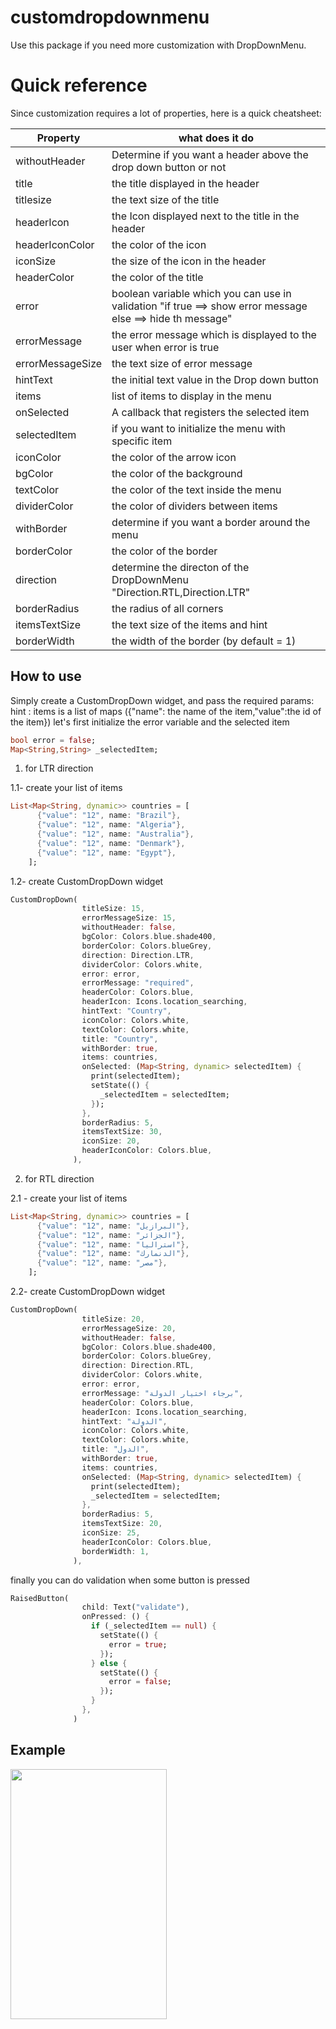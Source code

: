 # customdropdownmenu

Use this package if you need more customization with DropDownMenu.

# Quick reference 
Since customization requires a lot of properties, here is a quick cheatsheet:

| Property | what does it do |
|----------|-----------------|
|withoutHeader|Determine if you want a header above the drop down button or not|
|title|the title displayed in the header|
|titlesize|the text size of the title|
|headerIcon|the Icon displayed next to the title in the header|
|headerIconColor|the color of the icon|
|iconSize|the size of the icon in the header|
|headerColor|the color of the title|
|error|boolean variable which you can use in validation "if true ==> show error message else ==> hide th message"|
|errorMessage|the error message which is displayed to the user when error is true|
|errorMessageSize|the text size of error message|
|hintText|the initial text value in the Drop down button|
|items|list of items to display in the menu|
|onSelected|A callback that registers the selected item|
|selectedItem|if you want to initialize the menu with specific item|
|iconColor|the color of the arrow icon|
|bgColor|the color of the background|
|textColor|the color of the text inside the menu|
|dividerColor|the color of dividers between items|
|withBorder|determine if you want a border around the menu|
|borderColor|the color of the border|
|direction|determine the directon of the DropDownMenu "Direction.RTL,Direction.LTR"|
|borderRadius|the radius of all corners|
|itemsTextSize|the text size of the items and hint|
|borderWidth|the width of the border (by default = 1)|

## How to use
Simply create a CustomDropDown widget, and pass the required params:
hint : items is a list of maps ({"name": the name of the item,"value":the id of the item})
let's first initialize the error variable and the selected item
```dart
bool error = false;
Map<String,String> _selectedItem;
```
1) for LTR direction

1.1- create your list of items 
```dart
List<Map<String, dynamic>> countries = [
      {"value": "12", name: "Brazil"},
      {"value": "12", name: "Algeria"},
      {"value": "12", name: "Australia"},
      {"value": "12", name: "Denmark"},
      {"value": "12", name: "Egypt"},
    ];
```
1.2- create CustomDropDown widget
```dart
CustomDropDown(
                titleSize: 15,
                errorMessageSize: 15,
                withoutHeader: false,
                bgColor: Colors.blue.shade400,
                borderColor: Colors.blueGrey,
                direction: Direction.LTR,
                dividerColor: Colors.white,
                error: error,
                errorMessage: "required",
                headerColor: Colors.blue,
                headerIcon: Icons.location_searching,
                hintText: "Country",
                iconColor: Colors.white,
                textColor: Colors.white,
                title: "Country",
                withBorder: true,
                items: countries,
                onSelected: (Map<String, dynamic> selectedItem) {
                  print(selectedItem);
                  setState(() {
                    _selectedItem = selectedItem;
                  });
                },
                borderRadius: 5,
                itemsTextSize: 30,
                iconSize: 20,
                headerIconColor: Colors.blue,
              ),
```

2) for RTL direction

2.1 - create your list of items 
```dart
List<Map<String, dynamic>> countries = [
      {"value": "12", name: "البرازيل"},
      {"value": "12", name: "الجزائر"},
      {"value": "12", name: "استراليا"},
      {"value": "12", name: "الدنمارك"},
      {"value": "12", name: "مصر"},
    ];
```
2.2- create CustomDropDown widget
```dart
CustomDropDown(
                titleSize: 20,
                errorMessageSize: 20,
                withoutHeader: false,
                bgColor: Colors.blue.shade400,
                borderColor: Colors.blueGrey,
                direction: Direction.RTL,
                dividerColor: Colors.white,
                error: error,
                errorMessage: "برجاء اختيار الدولة",
                headerColor: Colors.blue,
                headerIcon: Icons.location_searching,
                hintText: "الدولة",
                iconColor: Colors.white,
                textColor: Colors.white,
                title: "الدول",
                withBorder: true,
                items: countries,
                onSelected: (Map<String, dynamic> selectedItem) {
                  print(selectedItem);
                  _selectedItem = selectedItem;
                },
                borderRadius: 5,
                itemsTextSize: 20,
                iconSize: 25,
                headerIconColor: Colors.blue,
                borderWidth: 1,
              ),
```
finally you can do validation when some button is pressed 
```dart
RaisedButton(
                child: Text("validate"),
                onPressed: () {
                  if (_selectedItem == null) {
                    setState(() {
                      error = true;
                    });
                  } else {
                    setState(() {
                      error = false;
                    });
                  }
                },
              )
```

## Example


<img src="https://i.imgur.com/hTNWNbW.gif" width="250" height="400" />

